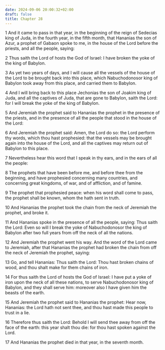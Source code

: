 ```yaml
---
date: 2024-09-06 20:00:32+02:00
draft: false
title: Chapter 28
---
```




1 And it came to pass in that year, in the beginning of the reign of Sedecias king of Juda, in the fourth year, in the fifth month, that Hananias the son of Azur, a prophet of Gabaon spoke to me, in the house of the Lord before the priests, and all the people, saying:

2 Thus saith the Lord of hosts the God of Israel: I have broken the yoke of the king of Babylon.

3 As yet two years of days, and I will cause all the vessels of the house of the Lord to be brought back into this place, which Nabuchodonosor king of Babylon took away from this place, and carried them to Babylon.

4 And I will bring back to this place Jechonias the son of Joakim king of Juda, and all the captives of Juda, that are gone to Babylon, saith the Lord: for I will break the yoke of the king of Babylon.

5 And Jeremiah the prophet said to Hananias the prophet in the presence of the priests, and in the presence of all the people that stood in the house of the Lord:

6 And Jeremiah the prophet said: Amen, the Lord do so: the Lord perform thy words, which thou hast prophesied: that the vessels may be brought again into the house of the Lord, and all the captives may return out of Babylon to this place.

7 Nevertheless hear this word that I speak in thy ears, and in the ears of all the people:

8 The prophets that have been before me, and before thee from the beginning, and have prophesied concerning many countries, and concerning great kingdoms, of war, and of affliction, and of famine.

9 The prophet that prophesied peace: when his word shall come to pass, the prophet shall be known, whom the hath sent in truth.

10 And Hananias the prophet took the chain from the neck of Jeremiah the prophet, and broke it.

11 And Hananias spoke in the presence of all the people, saying: Thus saith the Lord: Even so will I break the yoke of Nabuchodonosor the king of Babylon after two full years from off the neck of all the nations.

12 And Jeremiah the prophet went his way. And the word of the Lord came to Jeremiah, after that Hananias the prophet had broken the chain from off the neck of Jeremiah the prophet, saying:

13 Go, and tell Hananias: Thus saith the Lord: Thou hast broken chains of wood, and thou shalt make for them chains of iron.

14 For thus saith the Lord of hosts the God of Israel: I have put a yoke of iron upon the neck of all these nations, to serve Nabuchodonosor king of Babylon, and they shall serve him: moreover also I have given him the beasts of the earth.

15 And Jeremiah the prophet said to Hananias the prophet: Hear now, Hananias: the Lord hath not sent thee, and thou hast made this people to trust in a lie.

16 Therefore thus saith the Lord: Behold I will send thee away from off the face of the earth: this year shalt thou die: for thou hast spoken against the Lord.

17 And Hananias the prophet died in that year, in the seventh month.

